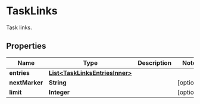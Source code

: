 

# TaskLinks

Task links.

## Properties

| Name | Type | Description | Notes |
|------------ | ------------- | ------------- | -------------|
|**entries** | [**List&lt;TaskLinksEntriesInner&gt;**](TaskLinksEntriesInner.md) |  |  |
|**nextMarker** | **String** |  |  [optional] |
|**limit** | **Integer** |  |  [optional] |



